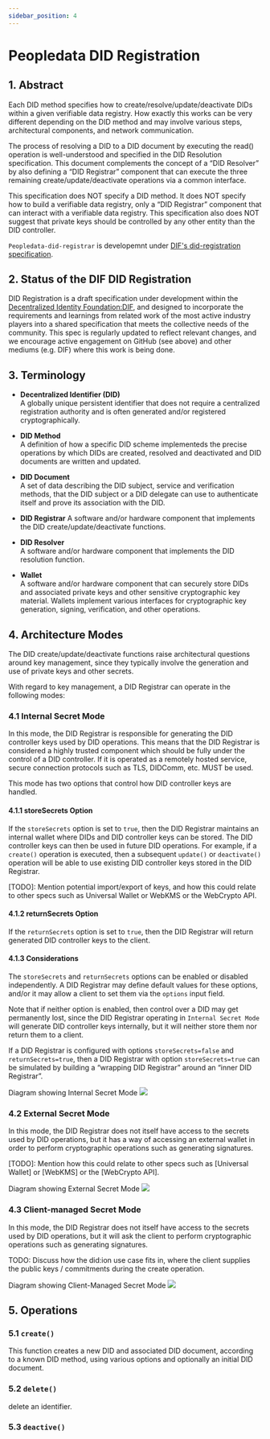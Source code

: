 ```yaml
---
sidebar_position: 4
---
```


# Peopledata DID Registration

## 1. Abstract

Each DID method specifies how to create/resolve/update/deactivate DIDs within a given verifiable data registry. How exactly this works can be very different depending on the DID method and may involve various steps, architectural components, and network communication. 

The process of resolving a DID to a DID document by executing the read() operation is well-understood and specified in the DID Resolution specification. This document complements the concept of a “DID Resolver” by also defining a “DID Registrar” component that can execute the three remaining create/update/deactivate operations via a common interface.

This specification does NOT specify a DID method. It does NOT specify how to build a verifiable data registry, only a “DID Registrar” component that can interact with a verifiable data registry. This specification also does NOT suggest that private keys should be controlled by any other entity than the DID controller.

`Peopledata-did-registrar` is developemnt under [DIF's did-registration specification](https://identity.foundation/did-registration/).

## 2. Status of the DIF DID Registration

DID Registration is a draft specification under development within the [Decentralized Identity Foundation:DIF](https://identity.foundation/), and designed to incorporate the requirements and learnings from related work of the most active industry players into a shared specification that meets the collective needs of the community. This spec is regularly updated to reflect relevant changes, and we encourage active engagement on GitHub (see above) and other mediums (e.g. DIF) where this work is being done.

## 3. Terminology

- **Decentralized Identifier (DID)**	
A globally unique persistent identifier that does not require a centralized registration authority and is often generated and/or registered cryptographically.

- **DID Method**	
A definition of how a specific DID scheme implementeds the precise operations by which DIDs are created, resolved and deactivated and DID documents are written and updated.

- **DID Document**	
A set of data describing the DID subject, service and verification methods, that the DID subject or a DID delegate can use to authenticate itself and prove its association with the DID.

- **DID Registrar**	
A software and/or hardware component that implements the DID create/update/deactivate functions.

- **DID Resolver**	
A software and/or hardware component that implements the DID resolution function.

- **Wallet**	
A software and/or hardware component that can securely store DIDs and associated private keys and other sensitive cryptographic key material. Wallets implement various interfaces for cryptographic key generation, signing, verification, and other operations.

## 4. Architecture Modes

The DID create/update/deactivate functions raise architectural questions around key management, since they typically involve the generation and use of private keys and other secrets.

With regard to key management, a DID Registrar can operate in the following modes:

### 4.1 Internal Secret Mode
In this mode, the DID Registrar is responsible for generating the DID controller keys used by DID operations. This means that the DID Registrar is considered a highly trusted component which should be fully under the control of a DID controller. If it is operated as a remotely hosted service, secure connection protocols such as TLS, DIDComm, etc. MUST be used.

This mode has two options that control how DID controller keys are handled.

#### 4.1.1 storeSecrets Option
If the `storeSecrets` option is set to `true`, then the DID Registrar maintains an internal wallet where DIDs and DID controller keys can be stored. The DID controller keys can then be used in future DID operations. For example, if a `create()` operation is executed, then a subsequent `update()` or `deactivate()` operation will be able to use existing DID controller keys stored in the DID Registrar.

[TODO]: Mention potential import/export of keys, and how this could relate to other specs such as Universal Wallet or WebKMS or the WebCrypto API.

#### 4.1.2 returnSecrets Option

If the `returnSecrets` option is set to `true`, then the DID Registrar will return generated DID controller keys to the client.

#### 4.1.3 Considerations

The `storeSecrets` and `returnSecrets` options can be enabled or disabled independently. A DID Registrar may define default values for these options, and/or it may allow a client to set them via the `options` input field.

Note that if neither option is enabled, then control over a DID may get permanently lost, since the DID Registrar operating in `Internal Secret Mode` will generate DID controller keys internally, but it will neither store them nor return them to a client.

If a DID Registrar is configured with options `storeSecrets=false` and `returnSecrets=true`, then a DID Registrar with option `storeSecrets=true` can be simulated by building a “wrapping DID Registrar” around an “inner DID Registrar”.

Diagram showing Internal Secret Mode
![](./img/diagram-mode-internal-secret.png)

### 4.2 External Secret Mode

In this mode, the DID Registrar does not itself have access to the secrets used by DID operations, but it has a way of accessing an external wallet in order to perform cryptographic operations such as generating signatures.

[TODO]: Mention how this could relate to other specs such as [Universal Wallet] or [WebKMS] or the [WebCrypto API].

Diagram showing External Secret Mode
![](./img/diagram-mode-external-secret.png)


### 4.3 Client-managed Secret Mode

In this mode, the DID Registrar does not itself have access to the secrets used by DID operations, but it will ask the client to perform cryptographic operations such as generating signatures.

TODO: Discuss how the did:ion use case fits in, where the client supplies the public keys / commitments during the create operation.

Diagram showing Client-Managed Secret Mode
![](./img/diagram-mode-client-managed-secret.png)

## 5. Operations

### 5.1 `create()`

This function creates a new DID and associated DID document, according to a known DID method, using various options and optionally an initial DID document.

### 5.2 `delete()`

delete an identifier.

### 5.3 `deactive()`
